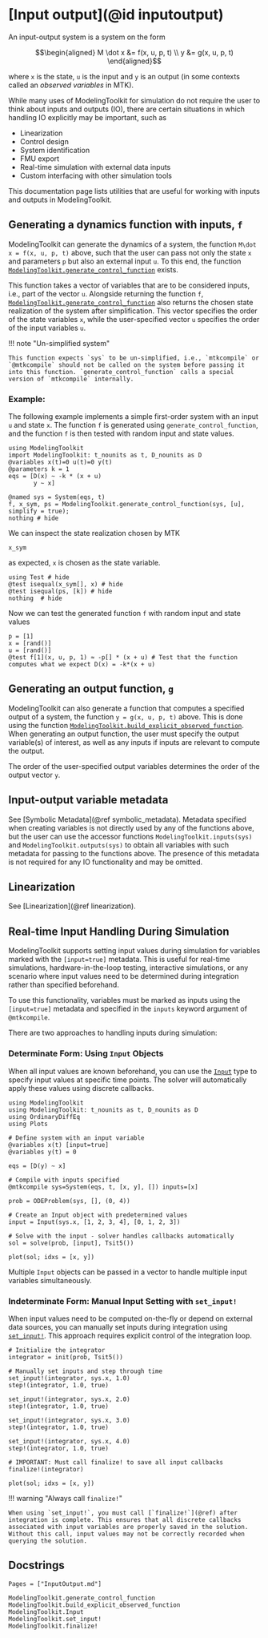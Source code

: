 # [Input output](@id inputoutput)

An input-output system is a system on the form

```math
\begin{aligned}
M \dot x &= f(x, u, p, t) \\
y &= g(x, u, p, t)
\end{aligned}
```

where ``x`` is the state, ``u`` is the input and ``y`` is an output (in some contexts called an _observed variables_ in MTK).

While many uses of ModelingToolkit for simulation do not require the user to think about inputs and outputs (IO), there are certain situations in which handling IO explicitly may be important, such as

  - Linearization
  - Control design
  - System identification
  - FMU export
  - Real-time simulation with external data inputs
  - Custom interfacing with other simulation tools

This documentation page lists utilities that are useful for working with inputs and outputs in ModelingToolkit.

## Generating a dynamics function with inputs, ``f``

ModelingToolkit can generate the dynamics of a system, the function ``M\dot x = f(x, u, p, t)`` above, such that the user can pass not only the state ``x`` and parameters ``p`` but also an external input ``u``. To this end, the function [`ModelingToolkit.generate_control_function`](@ref) exists.

This function takes a vector of variables that are to be considered inputs, i.e., part of the vector ``u``. Alongside returning the function ``f``, [`ModelingToolkit.generate_control_function`](@ref) also returns the chosen state realization of the system after simplification. This vector specifies the order of the state variables ``x``, while the user-specified vector `u` specifies the order of the input variables ``u``.

!!! note "Un-simplified system"
    
    This function expects `sys` to be un-simplified, i.e., `mtkcompile` or `@mtkcompile` should not be called on the system before passing it into this function. `generate_control_function` calls a special version of `mtkcompile` internally.

### Example:

The following example implements a simple first-order system with an input `u` and state `x`. The function `f` is generated using `generate_control_function`, and the function `f` is then tested with random input and state values.

```@example inputoutput
using ModelingToolkit
import ModelingToolkit: t_nounits as t, D_nounits as D
@variables x(t)=0 u(t)=0 y(t)
@parameters k = 1
eqs = [D(x) ~ -k * (x + u)
       y ~ x]

@named sys = System(eqs, t)
f, x_sym, ps = ModelingToolkit.generate_control_function(sys, [u], simplify = true);
nothing # hide
```

We can inspect the state realization chosen by MTK

```@example inputoutput
x_sym
```

as expected, `x` is chosen as the state variable.

```@example inputoutput
using Test # hide
@test isequal(x_sym[], x) # hide
@test isequal(ps, [k]) # hide
nothing  # hide
```

Now we can test the generated function `f` with random input and state values

```@example inputoutput
p = [1]
x = [rand()]
u = [rand()]
@test f[1](x, u, p, 1) ≈ -p[] * (x + u) # Test that the function computes what we expect D(x) = -k*(x + u)
```

## Generating an output function, ``g``

ModelingToolkit can also generate a function that computes a specified output of a system, the function ``y = g(x, u, p, t)`` above. This is done using the function [`ModelingToolkit.build_explicit_observed_function`](@ref). When generating an output function, the user must specify the output variable(s) of interest, as well as any inputs if inputs are relevant to compute the output.

The order of the user-specified output variables determines the order of the output vector ``y``.

## Input-output variable metadata

See [Symbolic Metadata](@ref symbolic_metadata). Metadata specified when creating variables is not directly used by any of the functions above, but the user can use the accessor functions `ModelingToolkit.inputs(sys)` and `ModelingToolkit.outputs(sys)` to obtain all variables with such metadata for passing to the functions above. The presence of this metadata is not required for any IO functionality and may be omitted.

## Linearization

See [Linearization](@ref linearization).

## Real-time Input Handling During Simulation

ModelingToolkit supports setting input values during simulation for variables marked with the `[input=true]` metadata. This is useful for real-time simulations, hardware-in-the-loop testing, interactive simulations, or any scenario where input values need to be determined during integration rather than specified beforehand.

To use this functionality, variables must be marked as inputs using the `[input=true]` metadata and specified in the `inputs` keyword argument of `@mtkcompile`.

There are two approaches to handling inputs during simulation:

### Determinate Form: Using `Input` Objects

When all input values are known beforehand, you can use the [`Input`](@ref) type to specify input values at specific time points. The solver will automatically apply these values using discrete callbacks.

```@example inputs
using ModelingToolkit
using ModelingToolkit: t_nounits as t, D_nounits as D
using OrdinaryDiffEq
using Plots

# Define system with an input variable
@variables x(t) [input=true]
@variables y(t) = 0

eqs = [D(y) ~ x]

# Compile with inputs specified
@mtkcompile sys=System(eqs, t, [x, y], []) inputs=[x]

prob = ODEProblem(sys, [], (0, 4))

# Create an Input object with predetermined values
input = Input(sys.x, [1, 2, 3, 4], [0, 1, 2, 3])

# Solve with the input - solver handles callbacks automatically
sol = solve(prob, [input], Tsit5())

plot(sol; idxs = [x, y])
```

Multiple `Input` objects can be passed in a vector to handle multiple input variables simultaneously.

### Indeterminate Form: Manual Input Setting with `set_input!`

When input values need to be computed on-the-fly or depend on external data sources, you can manually set inputs during integration using [`set_input!`](@ref). This approach requires explicit control of the integration loop.

```@example inputs
# Initialize the integrator
integrator = init(prob, Tsit5())

# Manually set inputs and step through time
set_input!(integrator, sys.x, 1.0)
step!(integrator, 1.0, true)

set_input!(integrator, sys.x, 2.0)
step!(integrator, 1.0, true)

set_input!(integrator, sys.x, 3.0)
step!(integrator, 1.0, true)

set_input!(integrator, sys.x, 4.0)
step!(integrator, 1.0, true)

# IMPORTANT: Must call finalize! to save all input callbacks
finalize!(integrator)

plot(sol; idxs = [x, y])
```

!!! warning "Always call `finalize!`"
    
    When using `set_input!`, you must call [`finalize!`](@ref) after integration is complete. This ensures that all discrete callbacks associated with input variables are properly saved in the solution. Without this call, input values may not be correctly recorded when querying the solution.

## Docstrings

```@index
Pages = ["InputOutput.md"]
```

```@docs; canonical=false
ModelingToolkit.generate_control_function
ModelingToolkit.build_explicit_observed_function
ModelingToolkit.Input
ModelingToolkit.set_input!
ModelingToolkit.finalize!
```
